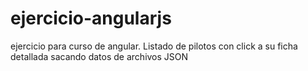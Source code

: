 ejercicio-angularjs
===================

ejercicio para curso de angular. Listado de pilotos con click a su ficha detallada sacando datos de archivos JSON
